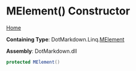# MElement\(\) Constructor

[Home](../../../../README.md)

**Containing Type**: DotMarkdown\.Linq\.[MElement](../README.md)

**Assembly**: DotMarkdown\.dll

```csharp
protected MElement()
```

